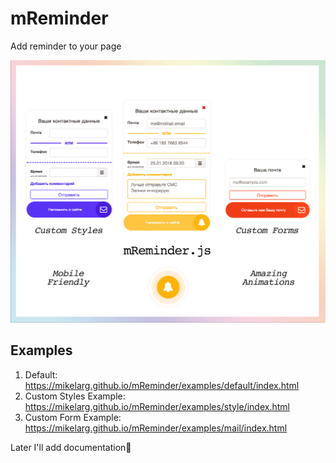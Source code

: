 # mReminder
Add reminder to your page

![mReminder Logo](src/img/logo.jpg)
## Examples
1. Default: https://mikelarg.github.io/mReminder/examples/default/index.html
2. Custom Styles Example: https://mikelarg.github.io/mReminder/examples/style/index.html
3. Custom Form Example: https://mikelarg.github.io/mReminder/examples/mail/index.html

Later I'll add documentation:turtle:
